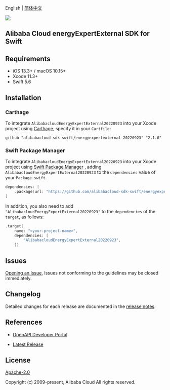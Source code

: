 English | [简体中文](README-CN.md)

![](https://aliyunsdk-pages.alicdn.com/icons/AlibabaCloud.svg)

## Alibaba Cloud energyExpertExternal SDK for Swift

## Requirements

- iOS 13.3+ / macOS 10.15+
- Xcode 11.3+
- Swift 5.6

## Installation

### Carthage

To integrate `AlibabacloudEnergyExpertExternal20220923` into your Xcode project using [Carthage](https://github.com/Carthage/Carthage), specify it in your `Cartfile`:

```ogdl
github "alibabacloud-sdk-swift/energyexpertexternal-20220923" "2.1.0"
```

### Swift Package Manager

To integrate `AlibabacloudEnergyExpertExternal20220923` into your Xcode project using [Swift Package Manager](https://swift.org/package-manager/) , adding `AlibabacloudEnergyExpertExternal20220923` to the `dependencies` value of your `Package.swift`.

```swift
dependencies: [
    .package(url: "https://github.com/alibabacloud-sdk-swift/energyexpertexternal-20220923.git", from: "2.1.0")
]
```

In addition, you also need to add `"AlibabacloudEnergyExpertExternal20220923"` to the `dependencies` of the `target`, as follows:

```swift
.target(
    name: "<your-project-name>",
    dependencies: [
        "AlibabacloudEnergyExpertExternal20220923",
    ])
```

## Issues

[Opening an Issue](https://github.com/alibabacloud-sdk-swift/energyexpertexternal-20220923/issues/new), Issues not conforming to the guidelines may be closed immediately.

## Changelog

Detailed changes for each release are documented in the [release notes](./ChangeLog.txt).

## References

* [OpenAPI Developer Portal](https://next.api.alibabacloud.com/home)
- [Latest Release](https://github.com/alibabacloud-sdk-swift/energyexpertexternal-20220923)

## License

[Apache-2.0](http://www.apache.org/licenses/LICENSE-2.0)

Copyright (c) 2009-present, Alibaba Cloud All rights reserved.
